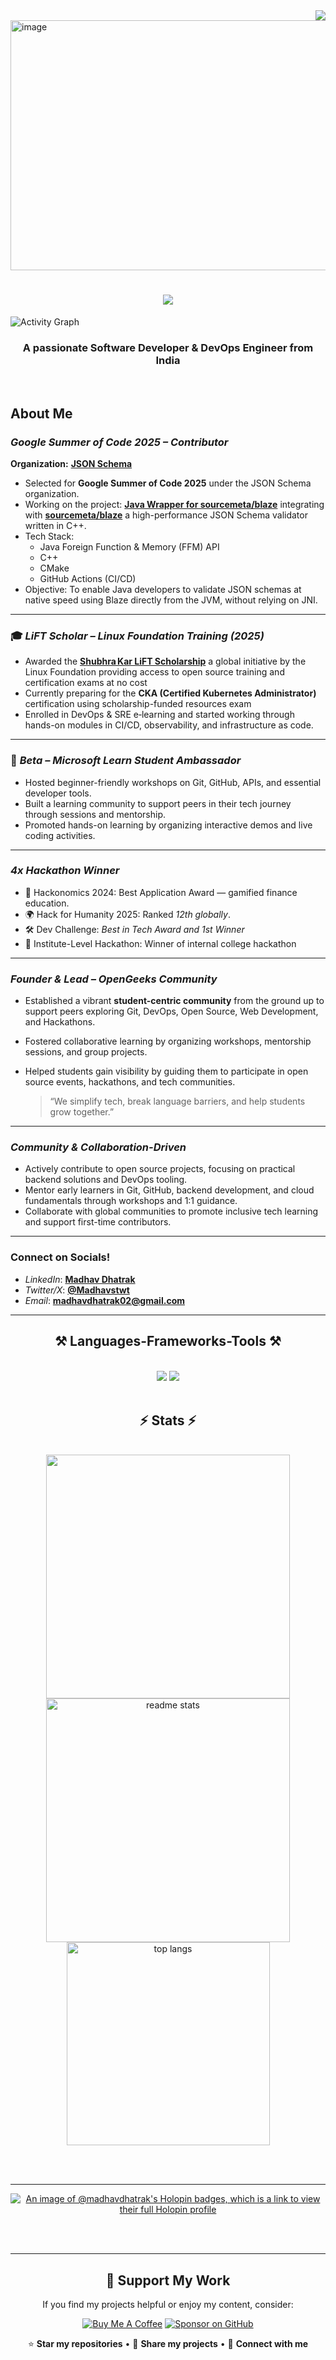 <img align="right" src="https://visitor-badge.laobi.icu/badge?page_id=MadhavDhatrak.MadhavDhatrak" />

<img width="2000" height="400" alt="image" src="https://github.com/user-attachments/assets/1c8d2a44-8a94-4192-b373-dc12a91f3665" />


<h1 align="center">
    <img src="https://readme-typing-svg.herokuapp.com/?font=Righteous&size=35&center=true&vCenter=true&width=500&height=70&duration=4000&lines=Hi+There!+👋;+I'm+Madhav+Dhatrak!;" />
</h1>

![Activity Graph](https://github-readme-activity-graph.vercel.app/graph?username=MadhavDhatrak&theme=dracula)



<h3 align="center">A passionate Software Developer & DevOps Engineer from India </h3>

<br/>

## About Me

### *Google Summer of Code 2025 – Contributor*  
**Organization:** [**JSON Schema**](https://json-schema.org/)

- Selected for **Google Summer of Code 2025** under the JSON Schema organization.
- Working on the project: [**Java Wrapper for sourcemeta/blaze**](https://github.com/MadhavDhatrak/BlazeWrapper.git) integrating with [**sourcemeta/blaze**](https://github.com/sourcemeta/blaze.git) a high-performance JSON Schema validator written in C++.
- Tech Stack:
  - Java Foreign Function & Memory (FFM) API
  - C++
  - CMake
  - GitHub Actions (CI/CD)
- Objective: To enable Java developers to validate JSON schemas at native speed using Blaze directly from the JVM, without relying on JNI.

---

### 🎓 *LiFT Scholar – Linux Foundation Training (2025)*

- Awarded the [**Shubhra Kar LiFT Scholarship**](https://www.linuxfoundation.org/about/lift-scholarships) a global initiative by the Linux Foundation providing access to open source training and certification exams at no cost 
- Currently preparing for the **CKA (Certified Kubernetes Administrator)** certification using scholarship-funded resources exam
- Enrolled in DevOps & SRE e‑learning and started working through hands-on modules in CI/CD, observability, and infrastructure as code.


---
### 🌟 *Beta – Microsoft Learn Student Ambassador*
- Hosted beginner-friendly workshops on Git, GitHub, APIs, and essential developer tools.
- Built a learning community to support peers in their tech journey through sessions and mentorship.
- Promoted hands-on learning by organizing interactive demos and live coding activities.

---
### *4x Hackathon Winner*  
  - 🥇 Hackonomics 2024: Best Application Award — gamified finance education.  
  - 🌍 Hack for Humanity 2025: Ranked *12th globally*.  
  - 🛠 Dev Challenge: *Best in Tech Award and 1st Winner*  
  - 🏫 Institute-Level Hackathon: Winner of internal college hackathon
---
###  *Founder & Lead – OpenGeeks Community*

- Established a vibrant **student-centric community** from the ground up to support peers exploring Git, DevOps, Open Source, Web Development, and Hackathons.
- Fostered collaborative learning by organizing workshops, mentorship sessions, and group projects.
- Helped students gain visibility by guiding them to participate in open source events, hackathons, and tech communities.

  > “We simplify tech, break language barriers, and help students grow together.”

---
### *Community & Collaboration-Driven*

- Actively contribute to open source projects, focusing on practical backend solutions and DevOps tooling.
- Mentor early learners in Git, GitHub, backend development, and cloud fundamentals through workshops and 1:1 guidance.
- Collaborate with global communities to promote inclusive tech learning and support first-time contributors.

---
### Connect on Socials!

- *LinkedIn*: [**Madhav Dhatrak**](https://linkedin.com/in/madhav-dhatrak-b52a601b1)
- *Twitter/X*: [**@Madhavstwt**](https://x.com/Madhavstwt)
- *Email*: [**madhavdhatrak02@gmail.com**](mailto:madhavdhatrak02@gmail.com)







 </div>


 <hr/>
 
<h2 align="center">⚒ Languages-Frameworks-Tools ⚒</h2>
<br/>
<div align="center">
    <img src="https://skillicons.dev/icons?i=c,cpp,java,golang,python,html,css,bootstrap,react,github,figma,tailwind,git," />
    <img src="https://skillicons.dev/icons?i=nodejs,javascript,typescript,express,firebase,mongodb,mysql,postgresql,linux,jenkins,docker,kubernetes," /><br>
</div>

<br/>



<h2 align="center">⚡ Stats ⚡</h2>
<br>
<div align=center>
  <img width=390 src="https://streak-stats.demolab.com/?user=madhavdhatrak&theme=react&border_radius=10."/>
  <img width=390 src="https://github-readme-stats.vercel.app/api?username=madhavdhatrak&count_private=true&show_icons=true&theme=react&rank_icon=github&border_radius=10" alt="readme stats" />
  <br/>
 <img width=325 align="center" src="https://github-readme-stats.vercel.app/api/top-langs/?username=madhavdhatrak&hide=HTML&langs_count=8&layout=compact&theme=react&border_radius=10&size_weight=0.5&count_weight=0.5&exclude_repo=github-readme-stats" alt="top langs" 
</div>

<br/><br/>

<hr/>

[![An image of @madhavdhatrak's Holopin badges, which is a link to view their full Holopin profile](https://holopin.me/madhavdhatrak)](https://holopin.io/@madhavdhatrak)

<br/><br/>

<hr/>

## 💖 Support My Work

If you find my projects helpful or enjoy my content, consider:

<div align="center">

[![Buy Me A Coffee](https://img.shields.io/badge/Buy%20Me%20A%20Coffee-FFDD00?style=for-the-badge&logo=buy-me-a-coffee&logoColor=black)](https://coff.ee/MadhavDhatrak)
[![Sponsor on GitHub](https://img.shields.io/badge/Sponsor-GitHub-EA4AAA?style=for-the-badge&logo=github-sponsors&logoColor=white)](https://github.com/sponsors/MadhavDhatrak)

⭐ **Star my repositories** • 🔄 **Share my projects** • 🤝 **Connect with me**

</div>


<br/>
